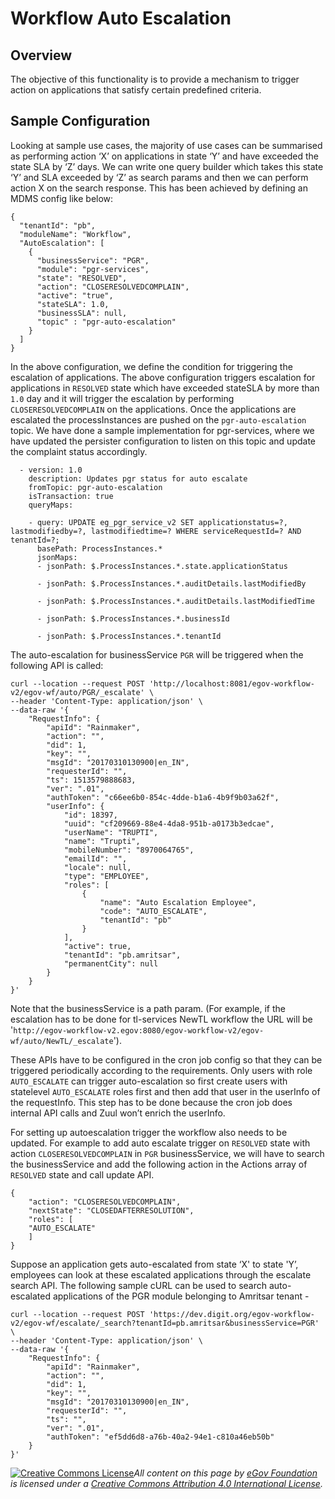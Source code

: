 # Workflow Auto Escalation

## Overview

The objective of this functionality is to provide a mechanism to trigger action on applications that satisfy certain predefined criteria.&#x20;

## Sample Configuration

Looking at sample use cases, the majority of use cases can be summarised as performing action ‘X’ on applications in state ‘Y’ and have exceeded the state SLA by ‘Z’ days. We can write one query builder which takes this state ‘Y’ and SLA exceeded by ‘Z’ as search params and then we can perform action X on the search response. This has been achieved by defining an MDMS config like below:

```
{
  "tenantId": "pb",
  "moduleName": "Workflow",
  "AutoEscalation": [
    {
      "businessService": "PGR",
      "module": "pgr-services",
      "state": "RESOLVED",
      "action": "CLOSERESOLVEDCOMPLAIN",
      "active": "true",
      "stateSLA": 1.0,
      "businessSLA": null,
      "topic" : "pgr-auto-escalation"
    }
  ]
}
```

In the above configuration, we define the condition for triggering the escalation of applications. The above configuration triggers escalation for applications in `RESOLVED` state which have exceeded stateSLA by more than `1.0` day and it will trigger the escalation by performing `CLOSERESOLVEDCOMPLAIN` on the applications. Once the applications are escalated the processInstances are pushed on the `pgr-auto-escalation` topic. We have done a sample implementation for pgr-services, where we have updated the persister configuration to listen on this topic and update the complaint status accordingly.

```
  - version: 1.0
    description: Updates pgr status for auto escalate
    fromTopic: pgr-auto-escalation
    isTransaction: true
    queryMaps:

    - query: UPDATE eg_pgr_service_v2 SET applicationstatus=?, lastmodifiedby=?, lastmodifiedtime=? WHERE serviceRequestId=? AND tenantId=?;
      basePath: ProcessInstances.*
      jsonMaps:
      - jsonPath: $.ProcessInstances.*.state.applicationStatus

      - jsonPath: $.ProcessInstances.*.auditDetails.lastModifiedBy

      - jsonPath: $.ProcessInstances.*.auditDetails.lastModifiedTime

      - jsonPath: $.ProcessInstances.*.businessId

      - jsonPath: $.ProcessInstances.*.tenantId
```

The auto-escalation for businessService `PGR` will be triggered when the following API is called:

```
curl --location --request POST 'http://localhost:8081/egov-workflow-v2/egov-wf/auto/PGR/_escalate' \
--header 'Content-Type: application/json' \
--data-raw '{
    "RequestInfo": {
        "apiId": "Rainmaker",
        "action": "",
        "did": 1,
        "key": "",
        "msgId": "20170310130900|en_IN",
        "requesterId": "",
        "ts": 1513579888683,
        "ver": ".01",
        "authToken": "c66ee6b0-854c-4dde-b1a6-4b9f9b03a62f",
        "userInfo": {
            "id": 18397,
            "uuid": "cf209669-88e4-4da8-951b-a0173b3edcae",
            "userName": "TRUPTI",
            "name": "Trupti",
            "mobileNumber": "8970064765",
            "emailId": "",
            "locale": null,
            "type": "EMPLOYEE",
            "roles": [
                {
                    "name": "Auto Escalation Employee",
                    "code": "AUTO_ESCALATE",
                    "tenantId": "pb"
                }
            ],
            "active": true,
            "tenantId": "pb.amritsar",
            "permanentCity": null
        }
    }
}'
```

Note that the businessService is a path param. (For example, if the escalation has to be done for tl-services NewTL workflow the URL will be '`http://egov-workflow-v2.egov:8080/egov-workflow-v2/egov-wf/auto/NewTL/_escalate`').

These APIs have to be configured in the cron job config so that they can be triggered periodically according to the requirements. Only users with role `AUTO_ESCALATE` can trigger auto-escalation so first create users with statelevel `AUTO_ESCALATE` roles first and then add that user in the userInfo of the requestInfo. This step has to be done because the cron job does internal API calls and Zuul won’t enrich the userInfo.

For setting up autoescalation trigger the workflow also needs to be updated. For example to add auto escalate trigger on `RESOLVED` state with action `CLOSERESOLVEDCOMPLAIN` in `PGR` businessService, we will have to search the businessService and add the following action in the Actions array of `RESOLVED` state and call update API.

```
{
    "action": "CLOSERESOLVEDCOMPLAIN",
    "nextState": "CLOSEDAFTERRESOLUTION",
    "roles": [
    "AUTO_ESCALATE"
    ]
}
```

Suppose an application gets auto-escalated from state ‘X' to state 'Y’, employees can look at these escalated applications through the escalate search API. The following sample cURL can be used to search auto-escalated applications of the PGR module belonging to Amritsar tenant -

```
curl --location --request POST 'https://dev.digit.org/egov-workflow-v2/egov-wf/escalate/_search?tenantId=pb.amritsar&businessService=PGR' \
--header 'Content-Type: application/json' \
--data-raw '{
    "RequestInfo": {
        "apiId": "Rainmaker",
        "action": "",
        "did": 1,
        "key": "",
        "msgId": "20170310130900|en_IN",
        "requesterId": "",
        "ts": "",
        "ver": ".01",
        "authToken": "ef5dd6d8-a76b-40a2-94e1-c810a46eb50b"
    }
}'
```



[![Creative Commons License](https://i.creativecommons.org/l/by/4.0/80x15.png)](http://creativecommons.org/licenses/by/4.0/)_All content on this page by_ [_eGov Foundation_ ](https://egov.org.in/)_is licensed under a_ [_Creative Commons Attribution 4.0 International License_](http://creativecommons.org/licenses/by/4.0/)_._
